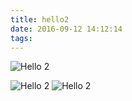 ```yaml
---
title: hello2
date: 2016-09-12 14:12:14
tags:
---
```


![Hello 2](atm.gif)

![Hello 2](atm2.gif)
![Hello 2](atm3.gif)
